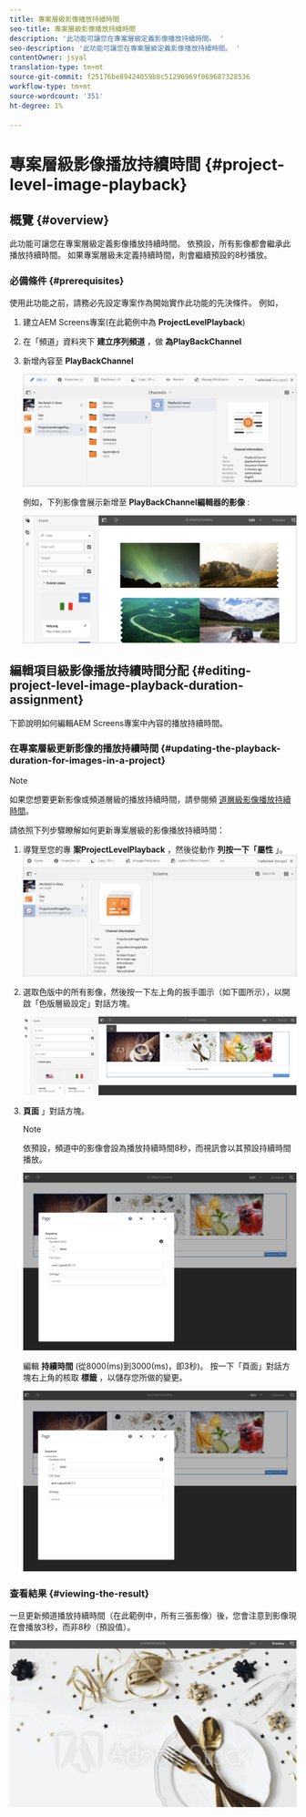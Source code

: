 ```yaml
---
title: 專案層級影像播放持續時間
seo-title: 專案層級影像播放持續時間
description: '此功能可讓您在專案層級定義影像播放持續時間。 '
seo-description: '此功能可讓您在專案層級定義影像播放持續時間。 '
contentOwner: jsyal
translation-type: tm+mt
source-git-commit: f25176be89424059b8c51296969f069687328536
workflow-type: tm+mt
source-wordcount: '351'
ht-degree: 1%

---
```



# 專案層級影像播放持續時間 {#project-level-image-playback}

## 概覽 {#overview}

此功能可讓您在專案層級定義影像播放持續時間。 依預設，所有影像都會繼承此播放持續時間。 如果專案層級未定義持續時間，則會繼續預設的8秒播放。

### 必備條件 {#prerequisites}

使用此功能之前，請務必先設定專案作為開始實作此功能的先決條件。 例如，

1. 建立AEM Screens專案(在此範例中為 **ProjectLevelPlayback**)

1. 在「頻道」資料夾下 **建立序列頻道** ，做 **為PlayBackChannel**

1. 新增內容至 **PlayBackChannel**

   ![資產](assets/image_playback1.png)

   例如，下列影像會展示新增至 **PlayBackChannel編輯器的影像** :

   ![資產](assets/image_playback2.png)

## 編輯項目級影像播放持續時間分配 {#editing-project-level-image-playback-duration-assignment}

下節說明如何編輯AEM Screens專案中內容的播放持續時間。

### 在專案層級更新影像的播放持續時間 {#updating-the-playback-duration-for-images-in-a-project}


>[!NOTE]
>
>如果您想要更新影像或頻道層級的播放持續時間，請參閱頻 [道層級影像播放持續時間](channel-level-image-playback.md)。

請依照下列步驟瞭解如何更新專案層級的影像播放持續時間：

1. 導覽至您的專 **案ProjectLevelPlayback** ，然後從動作 **列按一下「屬性** 」。
   ![資產](assets/image_playback3.png)

1. 選取色版中的所有影像，然後按一下左上角的扳手圖示（如下圖所示），以開啟「色版層級設定」對話方塊。

   ![screen_shot_2019-06-25at95945am](assets/screen_shot_2019-06-25at95945am.png)

1. **頁面** 」對話方塊。

   >[!NOTE]
   >
   >依預設，頻道中的影像會設為播放持續時間8秒，而視訊會以其預設持續時間播放。

   ![screen_shot_2019-06-25at100343am](assets/screen_shot_2019-06-25at100343am.png)

   編輯 **持續時間** (從8000(ms)到3000(ms)，即3秒)。 按一下「頁面」對話方塊右上角的核取 **標籤** ，以儲存您所做的變更。

   ![screen_shot_2019-06-25at101527am](assets/screen_shot_2019-06-25at101527am.png)

### 查看結果 {#viewing-the-result}

一旦更新頻道播放持續時間（在此範例中，所有三張影像）後，您會注意到影像現在會播放3秒，而非8秒（預設值）。

![channel_preview](assets/channel_preview.gif)

